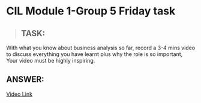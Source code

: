 # CIL Module 1-Group 5 Friday task

> ## **TASK:**

With what you know about business analysis so far, record a 3-4 mins video to discuss everything you have learnt plus why the role is so important, Your video must be highly inspiring.

## **ANSWER:**

[Video Link](https://drive.google.com/file/d/1y55HGnc8NhL1gjFUgAPLUyzY8cg0yQYn/view?usp=sharing)